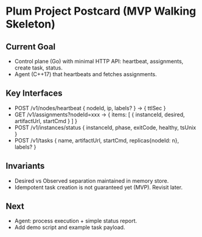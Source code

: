 # Plum Project Postcard (MVP Walking Skeleton)

## Current Goal
- Control plane (Go) with minimal HTTP API: heartbeat, assignments, create task, status.
- Agent (C++17) that heartbeats and fetches assignments.

## Key Interfaces
- POST /v1/nodes/heartbeat { nodeId, ip, labels? } -> { ttlSec }
- GET  /v1/assignments?nodeId=xxx -> { items: [ { instanceId, desired, artifactUrl, startCmd } ] }
- POST /v1/instances/status { instanceId, phase, exitCode, healthy, tsUnix }
- POST /v1/tasks { name, artifactUrl, startCmd, replicas{nodeId: n}, labels? }

## Invariants
- Desired vs Observed separation maintained in memory store.
- Idempotent task creation is not guaranteed yet (MVP). Revisit later.

## Next
- Agent: process execution + simple status report.
- Add demo script and example task payload.


